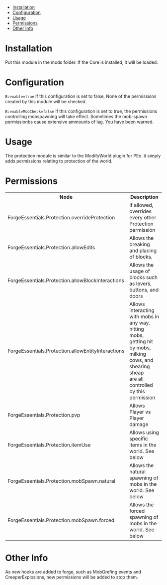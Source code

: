 * [Installation](#install)
* [Configuration](#config)
* [Usage](#use)
* [Permissions](#perm)
* [Other Info](#other)

# Installation <a name="install"></a>
Put this module in the mods folder. If the Core is installed, it will be loaded.

# Configuration <a name="config"></a>
`B:enable=true`
If this configuration is set to false, None of the permissions created by this module will be checked.

`B:enableMobCheck=false`
If this configuration is set to true, the permissions controlling mobspawning will take effect. Sometimes the mob-spawn permissionbs cause extensive ammounts of lag. You have been warned.

# Usage <a name="use"></a>
The protection module is similar to the ModifyWorld plugin for PEx. it simply adds permissions relating to protection of the world.

# Permissions <a name="perm"></a>
<table>
	<tr>
		<th>Node</th>
		<th>Description</th>
	</tr>
	<tr>
		<td>ForgeEssentials.Protection.overrideProtection</td>
		<td>If allowed, overrides every other Protection permission</td>
	</tr>
	<tr>
		<td>ForgeEssentials.Protection.allowEdits</td>
		<td>Allows the breaking and placing of blocks.</td>
	</tr>
	<tr>
		<td>ForgeEssentials.Protection.allowBlockInteractions</td>
		<td>Allows the usage of blocks such as levers, buttons, and doors</td>
	</tr>
	<tr>
		<td>ForgeEssentials.Protection.allowEntityInteractions</td>
		<td>Allows interacting with mobs in any way.<br /> hitting mobs, getting hit by mobs, milking cows, and shearing sheap <br /> are all controlled by this permission</td>
	</tr>	<tr>
		<td>ForgeEssentials.Protection.pvp</td>
		<td>Allows Player vs Player damage</td>
	</tr>
	<tr>
		<td>ForgeEssentials.Protection.itemUse</td>
		<td>Allows using specific items in the world. See below</td>
	</tr>
	<tr>
		<td>ForgeEssentials.Protection.mobSpawn.natural</td>
		<td>Allows the natural spawning of mobs in the world. See below</td>
	</tr>
	<tr>
		<td>ForgeEssentials.Protection.mobSpawn.forced</td>
		<td>Allows the forced spawning of mobs in the world. See below</td>
	</tr>
</table>


# Other Info <a name="other"></a>
As new hooks are added to forge, such as MobGrefing events and CreeperExplosions, new permissions will be added to stop them.